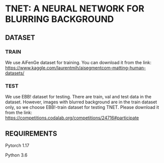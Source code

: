 # TNET: A NEURAL NETWORK FOR BLURRING BACKGROUND
## DATASET
### TRAIN
We use AiFenGe dataset for training. You can download it from the link: https://www.kaggle.com/laurentmih/aisegmentcom-matting-human-datasets/
### TEST
We use EBB! dataset for testing. There are train, val and test data in the dataset. However, images with blurred background are in the train dataset only, so we choose EBB!-train dataset for testing TNET. Please download it from the link: https://competitions.codalab.org/competitions/24716#participate
## REQUIREMENTS
Pytorch 1.17 

Python 3.6

